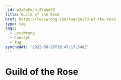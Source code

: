 ```yaml
---
_id: p2aBoEmJhjZYpkaPZ
title: Guild of the Rose
href: https://lesswrong.com/tag/guild-of-the-rose
type: tag
tags:
  - LessWrong
  - Concept
  - Tag
synchedAt: '2022-08-29T10:47:17.340Z'
---
```

# Guild of the Rose

